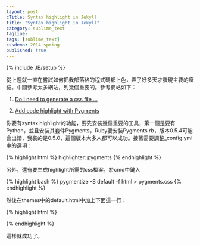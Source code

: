 ```yaml
---
layout: post
cTitle: Syntax highlight in Jekyll
title: "Syntax highlight in Jekyll"
category: sublime_text
tagline:
tags: [sublime_text]
cssdemo: 2014-spring
published: true
---
```

{% include JB/setup %}

從上週就一直在嘗試如何把我部落格的程式碼都上色，弄了好多天才發現主要的癥結。中間參考太多網站，列幾個重要的。參考網站如下：

1. [Do I need to generate a css file ...](http://stackoverflow.com/questions/9652490/do-i-need-to-generate-a-css-file-from-pygments-for-my-jekyll-blog-to-enable-col)

2. [Add code highlight with Pygments](https://github.com/pudgecon/blog-repository/blob/master/_posts/2012-09-03-add-code-highlight-with-pygments.md)

<!-- more -->

你要有syntax highlight的功能，要先安裝幾個重要的工具，第一個是要有Python，並且安裝其套件Pygments，Ruby要安裝Pygments.rb，版本0.5.4可能會出錯，我裝的是0.5.0，這個版本大多人都可以成功。接著需要調整_config.yml中的選項：

{% highlight html %}
highlighter: pygments
{% endhighlight %}

另外，還有要生成highlight所需的css檔案，於cmd中鍵入

{% highlight bash %}
pygmentize -S default -f html > pygments.css
{% endhighlight %}

然後在themes中的default.html中加上下面這一行：

{% highlight html %}
<link rel="stylesheet" type="text/css" href="/path/to/pygments.css">
{% endhighlight %}

這樣就成功了。
